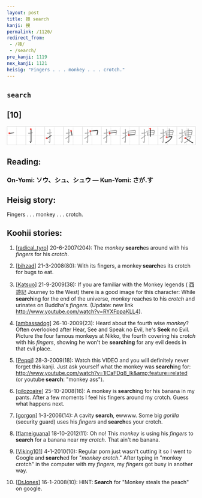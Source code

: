 ```yaml
---
layout: post
title: 捜 search
kanji: 捜
permalink: /1120/
redirect_from:
 - /捜/
 - /search/
pre_kanji: 1119
nex_kanji: 1121
heisig: "Fingers . . . monkey . . . crotch."
---
```


## `search`

## [10]

<div class="stroke"><img src="../images/E68D9C.png" /></div>

## Reading:

### On-Yomi: ソウ、シュ、シュウ &mdash; Kun-Yomi: さが.す

## Heisig story:

Fingers . . . monkey . . . crotch.

## Koohii stories:

1) [<a href="http://kanji.koohii.com/profile/radical_tyro">radical_tyro</a>] 20-6-2007(204): The <em>monkey</em><strong> search</strong>es around with his <em>fingers</em> for his <em>crotch</em>.

2) [<a href="http://kanji.koohii.com/profile/bihzad">bihzad</a>] 21-3-2008(80): With its fingers, a monkey<strong> search</strong>es its crotch for bugs to eat.

3) [<a href="http://kanji.koohii.com/profile/Katsuo">Katsuo</a>] 21-9-2009(38): If you are familiar with the Monkey legends ( 西遊記 Journey to the West) there is a good image for this character: While <strong>search</strong>ing for the end of the universe, <em>monkey</em> reaches to his <em>crotch</em> and urinates on Buddha&#039;s <em>fingers</em>. (Update: new link <a href="http://www.youtube.com/watch?v=RYXFppaKLL4">http://www.youtube.com/watch?v=RYXFppaKLL4</a>).

4) [<a href="http://kanji.koohii.com/profile/ambassadog">ambassadog</a>] 26-10-2009(23): Heard about the fourth wise <em>monkey</em>? Often overlooked after Hear, See and Speak no Evil, he&#039;s <strong>Seek</strong> no Evil. Picture the four famous monkeys at Nikko, the fourth covering his <em>crotch</em> with his <em>fingers</em>, showing he won&#039;t be <strong>searching</strong> for any evil deeds in that evil place.

5) [<a href="http://kanji.koohii.com/profile/Peppi">Peppi</a>] 28-3-2009(18): Watch this VIDEO and you will definitely never forget this kanji. Just ask yourself what the monkey was<strong> search</strong>ing for: <a href="http://www.youtube.com/watch?v=1ICaFDq8_Ik&amp;feature=related">http://www.youtube.com/watch?v=1ICaFDq8_Ik&amp;feature=related</a> (or youtube<strong> search</strong>: &quot;monkey ass&quot;).

6) [<a href="http://kanji.koohii.com/profile/gilozoaire">gilozoaire</a>] 25-10-2008(16): A monkey is<strong> search</strong>ing for his banana in my pants. After a few moments I feel his fingers around my crotch. Guess what happens next.

7) [<a href="http://kanji.koohii.com/profile/gorgon">gorgon</a>] 1-3-2006(14): A cavity<strong> search</strong>, ewwww. Some big <em>gorilla</em> (security guard) uses his <em>fingers</em> and<strong> search</strong>es your crotch.

8) [<a href="http://kanji.koohii.com/profile/flameiguana">flameiguana</a>] 18-10-2012(11): Oh no! This <em>monkey</em> is using his <em>fingers</em> to<strong> search</strong> for a banana near my <em>crotch</em>. That ain&#039;t no banana.

9) [<a href="http://kanji.koohii.com/profile/Viking101">Viking101</a>] 4-1-2010(10): Regular porn just wasn&#039;t cutting it so I went to Google and<strong> search</strong>ed for &quot;<em>monkey crotch</em>.&quot; After typing in &quot;monkey crotch&quot; in the computer with my <em>fingers</em>, my <em>fingers</em> got busy in another way.

10) [<a href="http://kanji.koohii.com/profile/DrJones">DrJones</a>] 16-1-2008(10): HINT:<strong> Search</strong> for &quot;Monkey steals the peach&quot; on google.
